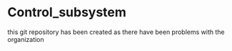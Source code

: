 # Control_subsystem

this git repository has been created as there have been problems with the organization

